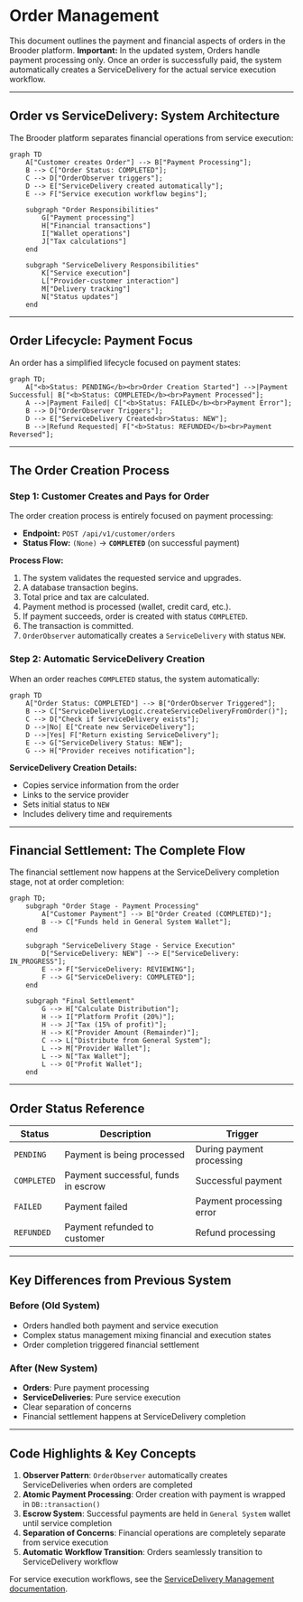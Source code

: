 # Order Management

This document outlines the payment and financial aspects of orders in the Brooder platform. **Important:** In the updated system, Orders handle payment processing only. Once an order is successfully paid, the system automatically creates a ServiceDelivery for the actual service execution workflow.

---

## Order vs ServiceDelivery: System Architecture

The Brooder platform separates financial operations from service execution:

```mermaid
graph TD
    A["Customer creates Order"] --> B["Payment Processing"];
    B --> C["Order Status: COMPLETED"];
    C --> D["OrderObserver triggers"];
    D --> E["ServiceDelivery created automatically"];
    E --> F["Service execution workflow begins"];
    
    subgraph "Order Responsibilities"
        G["Payment processing"]
        H["Financial transactions"]
        I["Wallet operations"]
        J["Tax calculations"]
    end
    
    subgraph "ServiceDelivery Responsibilities"
        K["Service execution"]
        L["Provider-customer interaction"]
        M["Delivery tracking"]
        N["Status updates"]
    end
```

---

## Order Lifecycle: Payment Focus

An order has a simplified lifecycle focused on payment states:

```mermaid
graph TD;
    A["<b>Status: PENDING</b><br>Order Creation Started"] -->|Payment Successful| B["<b>Status: COMPLETED</b><br>Payment Processed"];
    A -->|Payment Failed| C["<b>Status: FAILED</b><br>Payment Error"];
    B --> D["OrderObserver Triggers"];
    D --> E["ServiceDelivery Created<br>Status: NEW"];
    B -->|Refund Requested| F["<b>Status: REFUNDED</b><br>Payment Reversed"];
```

---

## The Order Creation Process

### Step 1: Customer Creates and Pays for Order

The order creation process is entirely focused on payment processing:

-   **Endpoint:** `POST /api/v1/customer/orders`
-   **Status Flow:** `(None)` -> **`COMPLETED`** (on successful payment)

**Process Flow:**
1.  The system validates the requested service and upgrades.
2.  A database transaction begins.
3.  Total price and tax are calculated.
4.  Payment method is processed (wallet, credit card, etc.).
5.  If payment succeeds, order is created with status `COMPLETED`.
6.  The transaction is committed.
7.  `OrderObserver` automatically creates a `ServiceDelivery` with status `NEW`.

### Step 2: Automatic ServiceDelivery Creation

When an order reaches `COMPLETED` status, the system automatically:

```mermaid
graph TD
    A["Order Status: COMPLETED"] --> B["OrderObserver Triggered"];
    B --> C["ServiceDeliveryLogic.createServiceDeliveryFromOrder()"];
    C --> D["Check if ServiceDelivery exists"];
    D -->|No| E["Create new ServiceDelivery"];
    D -->|Yes| F["Return existing ServiceDelivery"];
    E --> G["ServiceDelivery Status: NEW"];
    G --> H["Provider receives notification"];
```

**ServiceDelivery Creation Details:**
- Copies service information from the order
- Links to the service provider
- Sets initial status to `NEW`
- Includes delivery time and requirements

---

## Financial Settlement: The Complete Flow

The financial settlement now happens at the ServiceDelivery completion stage, not at order completion:

```mermaid
graph TD;
    subgraph "Order Stage - Payment Processing"
        A["Customer Payment"] --> B["Order Created (COMPLETED)"];
        B --> C["Funds held in General System Wallet"];
    end
    
    subgraph "ServiceDelivery Stage - Service Execution"
        D["ServiceDelivery: NEW"] --> E["ServiceDelivery: IN_PROGRESS"];
        E --> F["ServiceDelivery: REVIEWING"];
        F --> G["ServiceDelivery: COMPLETED"];
    end
    
    subgraph "Final Settlement"
        G --> H["Calculate Distribution"];
        H --> I["Platform Profit (20%)"];
        H --> J["Tax (15% of profit)"];
        H --> K["Provider Amount (Remainder)"];
        C --> L["Distribute from General System"];
        L --> M["Provider Wallet"];
        L --> N["Tax Wallet"];
        L --> O["Profit Wallet"];
    end
```

---

## Order Status Reference

| Status | Description | Trigger |
|--------|-------------|---------|
| `PENDING` | Payment is being processed | During payment processing |
| `COMPLETED` | Payment successful, funds in escrow | Successful payment |
| `FAILED` | Payment failed | Payment processing error |
| `REFUNDED` | Payment refunded to customer | Refund processing |

---

## Key Differences from Previous System

### Before (Old System)
- Orders handled both payment and service execution
- Complex status management mixing financial and execution states
- Order completion triggered financial settlement

### After (New System)
- **Orders**: Pure payment processing
- **ServiceDeliveries**: Pure service execution
- Clear separation of concerns
- Financial settlement happens at ServiceDelivery completion

---

## Code Highlights & Key Concepts

1.  **Observer Pattern**: `OrderObserver` automatically creates ServiceDeliveries when orders are completed
2.  **Atomic Payment Processing**: Order creation with payment is wrapped in `DB::transaction()`
3.  **Escrow System**: Successful payments are held in `General System` wallet until service completion
4.  **Separation of Concerns**: Financial operations are completely separate from service execution
5.  **Automatic Workflow Transition**: Orders seamlessly transition to ServiceDelivery workflow

For service execution workflows, see the [ServiceDelivery Management documentation](./service-delivery-management.md).

